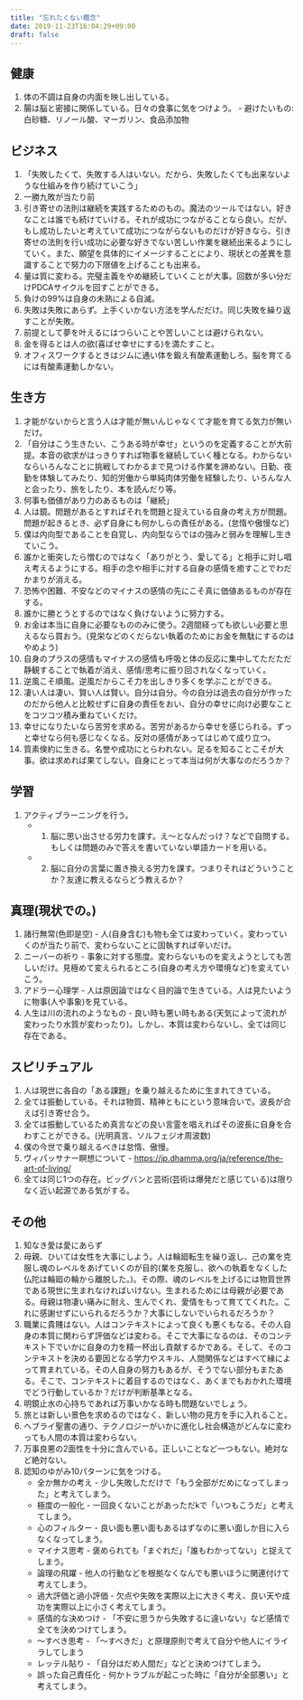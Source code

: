 ```yaml
---
title: "忘れたくない概念"
date: 2019-11-23T16:04:29+09:00
draft: false
---
```


## 健康
1. 体の不調は自身の内面を映し出している。
1. 腸は脳と密接に関係している。日々の食事に気をつけよう。 - 避けたいもの: 白砂糖、リノール酸、マーガリン、食品添加物

## ビジネス
1. 「失敗したくて、失敗する人はいない。だから、失敗したくても出来ないような仕組みを作り続けていこう」
1. 一勝九敗が当たり前
1. 引き寄せの法則は継続を実践するためのもの。魔法のツールではない。好きなことは誰でも続けていける。それが成功につながることなら良い。だが、もし成功したいと考えていて成功につながらないものだけが好きなら、引き寄せの法則を行い成功に必要な好きでない苦しい作業を継続出来るようにしていく。また、願望を具体的にイメージすることにより、現状との差異を意識することで努力の下限値を上げることも出来る。
1. 量は質に変わる。完璧主義をやめ継続していくことが大事。回数が多い分だけPDCAサイクルを回すことができる。
1. 負けの99%は自身の未熟による自滅。
1. 失敗は失敗にあらず。上手くいかない方法を学んだだけ。同じ失敗を繰り返すことが失敗。
1. 前提として夢を叶えるにはつらいことや苦しいことは避けられない。
1. 金を得るとは人の欲(喜ばせ幸せにする)を満たすこと。
1. オフィスワークするときはジムに通い体を鍛え有酸素運動しろ。脳を育てるには有酸素運動しかない。

## 生き方
1. 才能がないからと言う人は才能が無いんじゃなくて才能を育てる気力が無いだけ。
1. 「自分はこう生きたい、こうある時が幸せ」というのを定義することが大前提。本音の欲求がはっきりすれば物事を継続していく種となる。わからないならいろんなことに挑戦してわかるまで見つける作業を諦めない。日勤、夜勤を体験してみたり、知的労働から単純肉体労働を経験したり、いろんな人と会ったり、旅をしたり、本を読んだり等。
1. 何事も価値があり力のあるものは「継続」
1. 人は鏡。問題があるとすればそれを問題と捉えている自身の考え方が問題。問題が起きるとき、必ず自身にも何かしらの責任がある。(怠惰や傲慢など)
1. 僕は内向型であることを自覚し、内向型ならではの強みと弱みを理解し生きていこう。
1. 誰かと衝突したら憎むのではなく「ありがとう、愛してる」と相手に対し唱え考えるようにする。相手の念や相手に対する自身の感情を癒すことでわだかまりが消える。
1. 恐怖や困難、不安などのマイナスの感情の先にこそ真に価値あるものが存在する。
1. 誰かに勝とうとするのではなく負けないように努力する。
1. お金は本当に自身に必要なもののみに使う。2週間経っても欲しい必要と思えるなら買おう。(見栄などのくだらない執着のためにお金を無駄にするのはやめよう)
1. 自身のプラスの感情もマイナスの感情も呼吸と体の反応に集中してただただ静観することで執着が消え、感情/思考に振り回されなくなっていく。
1. 逆風こそ順風。逆風だからこそ力を出しきり多くを学ぶことができる。
1. 凄い人は凄い、賢い人は賢い。自分は自分。今の自分は過去の自分が作ったのだから他人と比較せずに自身の責任をおい、自分の幸せに向け必要なことをコツコツ積み重ねていくだけ。
1. 幸せになりたいなら苦労を求める。苦労があるから幸せを感じられる。ずっと幸せなら何も感じなくなる。反対の感情があってはじめて成り立つ。
1. 質素倹約に生きる。名誉や成功にとらわれない。足るを知ることこそが大事。欲は求めれば果てしない。自身にとって本当は何が大事なのだろうか？

## 学習
1. アクティブラーニングを行う。
   - 1. 脳に思い出させる労力を課す。え〜となんだっけ？などで自問する。もしくは問題のみで答えを書いていない単語カードを用いる。
   - 2. 脳に自分の言葉に置き換える労力を課す。つまりそれはどういうことか？友達に教えるならどう教えるか？

## 真理(現状での。)
1. 諸行無常(色即是空) - 人(自身含む)も物も全ては変わっていく。変わっていくのが当たり前で、変わらないことに固執すれば辛いだけ。
1. ニーバーの祈り - 事象に対する態度。変わらないものを変えようとしても苦しいだけ。見極めて変えられるところ(自身の考え方や環境など)を変えていこう。
1. アドラー心理学 - 人は原因論ではなく目的論で生きている。人は見たいように物事(人や事象)を見ている。
1. 人生は川の流れのようなもの - 良い時も悪い時もある(天気によって流れが変わったり水質が変わったり)。しかし、本質は変わらないし、全ては同じ存在である。

## スピリチュアル
1. 人は現世に各自の「ある課題」を乗り越えるために生まれてきている。
1. 全ては振動している。それは物質、精神ともにという意味合いで。波長が合えば引き寄せ合う。
1. 全ては振動しているため真言などの良い言霊を唱えればその波長に自身を合わすことができる。(光明真言、ソルフェジオ周波数)
1. 僕の今世で乗り越えるべきは怠惰、傲慢。
1. ヴィパッサナー瞑想について - https://jp.dhamma.org/ja/reference/the-art-of-living/
1. 全ては同じ1つの存在。ビッグバンと芸術(芸術は爆発だと感じている)は限りなく近い起源である気がする。

## その他
1. 知なき愛は愛にあらず
1. 母親、ひいては女性を大事にしよう。人は輪廻転生を繰り返し、己の業を克服し魂のレベルをあげていくのが目的(業を克服し、欲への執着をなくした仏陀は輪廻の輪から離脱した。)。その際、魂のレベルを上げるには物質世界である現世に生まれなければいけない。生まれるためには母親が必要である。母親は物凄い痛みに耐え、生んでくれ、愛情をもって育ててくれた。これに感謝せずにいられるだろうか？大事にしないでいられるだろうか？
1. 職業に貴賤はない。人はコンテキストによって良くも悪くもなる。その人自身の本質に関わらず評価などは変わる。そこで大事になるのは、そのコンテキスト下でいかに自身の力を精一杯出し貢献するかである。そして、そのコンテキストを決める要因となる学力やスキル、人間関係などはすべて縁によって育まれている。その人自身の努力もあるが、そうでない部分もまたある。そこで、コンテキストに着目するのではなく、あくまでもおかれた環境でどう行動しているか？だけが判断基準となる。
1. 明鏡止水の心持ちであれば万事いかなる時も問題ないでしょう。
1. 旅とは新しい景色を求めるのではなく、新しい物の見方を手に入れること。
1. ヘブライ聖書の通り、テクノロジーがいかに進化し社会構造がどんなに変わっても人間の本質は変わらない。
1. 万事良悪の2面性を十分に含んでいる。正しいことなど一つもない。絶対など絶対ない。
1. 認知のゆがみ10パターンに気をつける。
   - 全か無かの考え - 少し失敗しただけで「もう全部がだめになってしまった」と考えてしまう。
   - 極度の一般化 - 一回良くないことがあっただkで「いつもこうだ」と考えてしまう。
   - 心のフィルター - 良い面も悪い面もあるはずなのに悪い面しか目に入らなくなってしまう。
   - マイナス思考 - 褒められても「まぐれだ」「誰もわかってない」と捉えてしまう。
   - 論理の飛躍 - 他人の行動などを根拠なくなんでも悪いほうに関連付けて考えてしまう。
   - 過大評価と過小評価 - 欠点や失敗を実際以上に大きく考え、良い天や成功を実際以上に小さく考えてしまう。
   - 感情的な決めつけ - 「不安に思うから失敗するに違いない」など感情で全てを決めつけてしまう。
   - 〜すべき思考 - 「〜すべきだ」と原理原則で考えて自分や他人にイライラしてしまう
   - レッテル貼り - 「自分はだめ人間だ」などと決めつけてしまう。
   - 誤った自己責任化 - 何かトラブルが起こった時に「自分が全部悪い」と考えてしまう。
